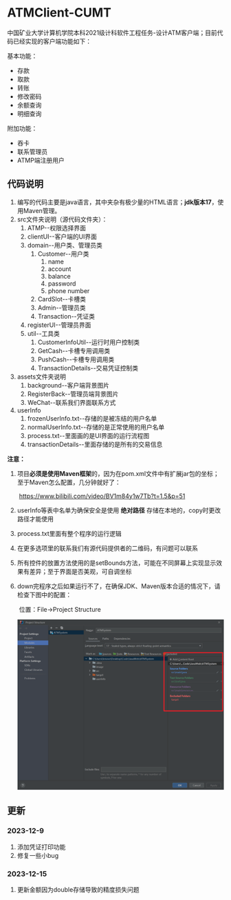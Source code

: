 # ATMClient-CUMT

中国矿业大学计算机学院本科2021级计科软件工程任务-设计ATM客户端；目前代码已经实现的客户端功能如下：

基本功能：

- 存款
- 取款
- 转账
- 修改密码
- 余额查询
- 明细查询

附加功能：

- 吞卡
- 联系管理员
- ATMP端注册用户

## 代码说明

1. 编写的代码主要是java语言，其中夹杂有极少量的HTML语言；**jdk版本17**，使用Maven管理。
2. src文件夹说明（源代码文件夹）：
   1. ATMP--权限选择界面
   2. clientUI--客户端的UI界面
   3. domain--用户类、管理员类
      1. Customer--用户类
         1. name
         2. account
         3. balance
         4. password
         5. phone number
      2. CardSlot--卡槽类
      3. Admin--管理员类
      4. Transaction--凭证类
   4. registerUI--管理员界面
   5. util--工具类
      1. CustomerInfoUtil--运行时用户控制类
      2. GetCash--卡槽专用调用类
      3. PushCash--卡槽专用调用类
      4. TransactionDetails--交易凭证控制类
3. assets文件夹说明
   1. background--客户端背景图片
   2. RegisterBack--管理员端背景图片
   3. WeChat--联系我们界面联系方式
4. userInfo
   1. frozenUserInfo.txt--存储的是被冻结的用户名单
   2. normalUserInfo.txt--存储的是正常使用的用户名单
   3. process.txt--里面画的是UI界面的运行流程图
   4. transactionDetails--里面存储的是所有的交易信息

**注意：**

1. 项目**必须是使用Maven框架**的，因为在pom.xml文件中有扩展jar包的坐标；至于Maven怎么配置，几分钟就好了：

   ​									https://www.bilibili.com/video/BV1m84y1w7Tb?t=1.5&p=51

2. userInfo等表中名单为确保安全是使用 **绝对路径** 存储在本地的，copy时更改路径才能使用

3. process.txt里面有整个程序的运行逻辑

4. 在更多选项里的联系我们有源代码提供者的二维码，有问题可以联系

5. 所有控件的放置方法使用的是setBounds方法，可能在不同屏幕上实现显示效果有差异；至于界面是否美观，可自调坐标

7. down完程序之后如果运行不了，在确保JDK、Maven版本合适的情况下，请检查下图中的配置：

   ​	位置：File->Project Structure

   ![image-20231209144945542](assets/image-20231209144945542.png)

## 更新

### 2023-12-9

1. 添加凭证打印功能
3. 修复一些小bug

### 2023-12-15

1. 更新金额因为double存储导致的精度损失问题

